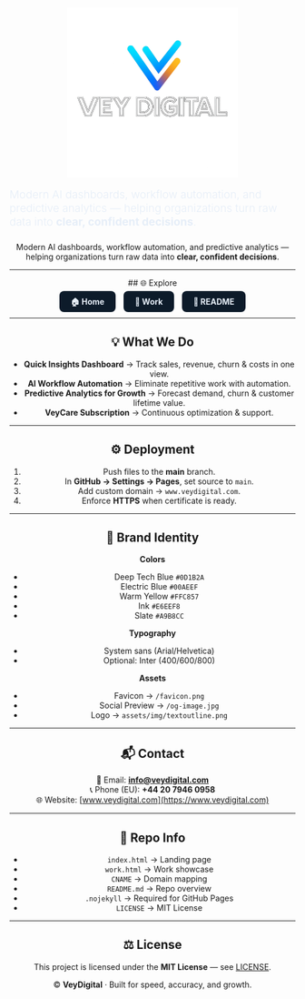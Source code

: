 <p align="center">
    <img src="assets/img/logotranparentoutlinetext.png" alt="VeyDigital Logo" width="300"/>
  </p>

  <p style="color:#E6EEF8;font-size:1.2rem;max-width:60ch;margin:0 auto 1.5rem;font-weight:300;">
    Modern AI dashboards, workflow automation, and predictive analytics —  
    helping organizations turn raw data into <strong>clear, confident decisions</strong>.
  </p>



<p align="center">
  Modern AI dashboards, workflow automation, and predictive analytics —  
  helping organizations turn raw data into <strong>clear, confident decisions</strong>.
</p>

---
<header>
## 🌐 Explore
<p align="center">
  <a href="https://www.veydigital.com" style="background:#0D1B2A;color:#E6EEF8;padding:10px 20px;border-radius:8px;text-decoration:none;font-weight:bold;margin:5px;">🏠 Home</a>
  <a href="https://www.veydigital.com/work.html" style="background:#0D1B2A;color:#E6EEF8;padding:10px 20px;border-radius:8px;text-decoration:none;font-weight:bold;margin:5px;">🧰 Work</a>
  <a href="https://github.com/Vey27/veydigital-site" style="background:#0D1B2A;color:#E6EEF8;padding:10px 20px;border-radius:8px;text-decoration:none;font-weight:bold;margin:5px;">📄 README</a>
</p>

---

## 💡 What We Do
- **Quick Insights Dashboard** → Track sales, revenue, churn & costs in one view.  
- **AI Workflow Automation** → Eliminate repetitive work with automation.  
- **Predictive Analytics for Growth** → Forecast demand, churn & customer lifetime value.  
- **VeyCare Subscription** → Continuous optimization & support.  

---

## ⚙️ Deployment
1. Push files to the **main** branch.  
2. In **GitHub → Settings → Pages**, set source to `main`.  
3. Add custom domain → `www.veydigital.com`.  
4. Enforce **HTTPS** when certificate is ready.  

---

## 🎨 Brand Identity
**Colors**
- Deep Tech Blue `#0D1B2A`  
- Electric Blue `#00AEEF`  
- Warm Yellow `#FFC857`  
- Ink `#E6EEF8`  
- Slate `#A9B8CC`  

**Typography**
- System sans (Arial/Helvetica)  
- Optional: Inter (400/600/800)  

**Assets**
- Favicon → `/favicon.png`  
- Social Preview → `/og-image.jpg`  
- Logo → `assets/img/textoutline.png`  

---

## 📬 Contact
📧 Email: **info@veydigital.com**  
📞 Phone (EU): **+44 20 7946 0958**  
🌐 Website: [www.veydigital.com](https://www.veydigital.com)  

---

## 📂 Repo Info
- `index.html` → Landing page  
- `work.html` → Work showcase  
- `CNAME` → Domain mapping  
- `README.md` → Repo overview  
- `.nojekyll` → Required for GitHub Pages  
- `LICENSE` → MIT License  

---

## ⚖️ License
This project is licensed under the **MIT License** — see [LICENSE](LICENSE).  

© **VeyDigital** · Built for speed, accuracy, and growth.
